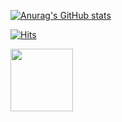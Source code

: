 [![Anurag's GitHub stats](https://github-readme-stats.vercel.app/api?username=KIMJINWOO4)](https://github.com/anuraghazra/github-readme-stats)


[![Hits](https://hits.seeyoufarm.com/api/count/incr/badge.svg?url=https%3A%2F%2Fgithub.com%2FKIMJINWOO4%2Fhit-counter&count_bg=%2379C83D&title_bg=%23555555&icon=&icon_color=%23E7E7E7&title=hits&edge_flat=false)](https://hits.seeyoufarm.com)

<a href="https://lgtmtome.tistory.com" target="_blank">
  <img src="[https://t1.kakaocdn.net/kakaocorp/kakaocorp/admin/5a539919017800001.png](https://www.google.com/url?sa=i&url=https%3A%2F%2Fwww.basicincomeparty.kr%2Fabout%2Fshin-jihye%2Ftistory-logo-fill_white&psig=AOvVaw1tdw6dyaiuZw4p8kok-zYL&ust=1680419379524000&source=images&cd=vfe&ved=0CAwQjRxqFwoTCKj8_pKQiP4CFQAAAAAdAAAAABAI)" height = "100" width="100"  align="left">
</a>
<!--

**KIMJINWOO4/KIMJINWOO4** is a ✨ _special_ ✨ repository because
Here are some ideas to get you started:
- 🔭 I’m cur
